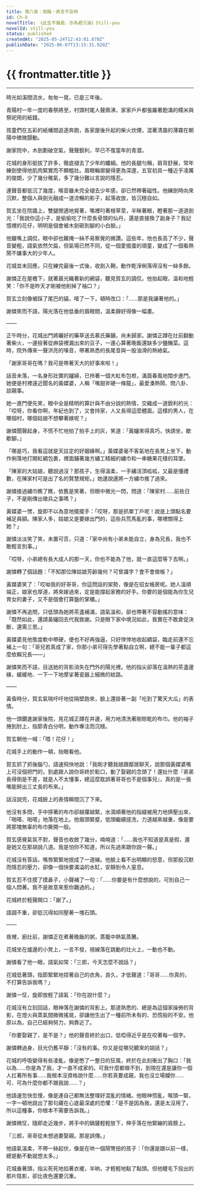 ```yaml
---
title: 第八章：雨臨・將言不及時
id: Ch-8
novelTitle: 《此生不識君，亦為君沉淪》Still-you
novelId: still-you
status: published
createdAt: "2025-05-24T12:43:01.878Z"
publishDate: "2025-06-07T13:15:31.920Z"
---
```


# {{ frontmatter.title }}

<script setup>
import { useData } from 'vitepress'
const { frontmatter } = useData()
// 如果需要 withBase，可以取消註解下一行
// import { withBase } from 'vitepress'
</script>

---

時光如溪間流水，匆匆一晃，已是三年後。

青陽村一年一度的春祭將至，村頭村尾人聲鼎沸，家家戶戶都張羅著飽滿的糯米與祭祀用的紙錢。

孩童們在五彩的紙幡間追逐奔跑，各家屋後升起的柴火炊煙，混著清晨的薄霧在朝陽中微微顫動。

謝家院中，木劍劃破空氣，聲聲銳利，早已不復當年的青澀。

花城的身形挺拔了許多，徹底褪去了少年的纖細。他的長腿勻稱，肩背舒展，常年練劍使得他肌肉緊實而不顯粗壯。眉眼輪廓變得更為深邃，五官初具一種近乎凌厲的俊朗，少了幾分稚氣，多了幾分難以言說的隱忍。

連聲音都低沉了幾度，喉音雖未完全褪去少年感，卻已然帶著磁性。他練劍時向來沉默，整個人與劍光融成一道流暢的影子，起落收放，皆沉穩自如。

賀玄坐在院牆上，雙腿閒適地晃著，嘴裡叼著根草莖，半眯著眼，瞪著那一道道劍光：「我說你這小子，是偷偷吃了什麼長骨頭的仙丹，還是直接換了副身子？我記憶裡的花仔，明明是個會被木劍砸到腳的小白臉。」

他雖嘴上調侃，眼中卻也難掩一絲不易察覺的微讚。這些年，他也長高了不少，聲音變粗，語氣依然欠扁，但氣場已然不同，從一個愛搗蛋的頑童，變成了一個看熱鬧不嫌事大的少年人。

花城並未回應，只在練完最後一式後，收劍入鞘，動作乾淨俐落得沒有一絲多餘。

謝憐正在屋檐下，就著晨光織著新的網袋，聽見賀玄的調侃，他抬起眼，溫和地輕笑：「你不是昨天才剛被他削掉了袖口？」

賀玄立刻像被踩了尾巴的貓，噎了一下，頓時改口：「……那是我讓著他的。」

謝憐笑而不語，陽光落在他低垂的眉眼間，溫柔靜好得像一幅畫。

——

正午時分，花城出門將曬好的藥草送去慕氏藥鋪，尚未歸家。謝憐正蹲在灶前翻動著柴火，一邊撿著從麻袋裡漏出來的豆子，一邊心算著晚飯還缺多少鹽醃菜。這時，院外傳來一聲洪亮的嗓音，帶著熟悉的長尾音與一股油滑的熱絡氣。

「謝家哥哥在嗎？我可是帶著天大的好事來啦！」

話音未落，一名身形壯實的嬸婦，已拎著一個大紅布包袱，滿面春風地闊步進門。她便是村裡遠近聞名的黃媒婆，人稱「嘴甜斧硬一條龍」，最愛湊熱鬧、問八卦、談親事。

她一進門便先笑，眼中全是精明的算計與不由分說的熱情，交織成一道銳利的光：「哎呀，你看你啊，年紀也到了，又會持家，人又長得這麼體面。這樣的男人，在哪個村，哪個姑娘不想攀著嫁呢？」

謝憐聞聲起身，不慌不忙地拍了拍手上的灰，笑道：「黃嬸來得真巧，快請坐，歇歇腳。」

「哪是巧，我看這就是天註定的好姻緣啊。」黃媒婆毫不客氣地在長凳上坐下，動作俐落地打開紅綢包裹，裡面鋪著幾方繡工精細的繡巾和一串糖果花樣的耳墜。

「陳家的大姑娘，聽說過沒？那孩子，生得溫柔，一手繡活頂呱呱，又最是懂禮數，在陳家村可是出了名的賢慧規矩。」她邊說邊將一方繡巾推了過來。

謝憐接過繡巾瞧了瞧，依舊是笑著，但眼中微光一閃，問道：「陳家村……前些日子，不是剛傳出徵兵之事嗎？」

黃媒婆一愣，旋即不以為意地擺擺手：「哎呀，那是抓單丁戶呢！說是上頭點名要補足員額。陳家人多，姑娘又是要嫁出門的，這些兵荒馬亂的事，哪裡關得上她？」

謝憐淡淡笑了笑，未置可否，只道：「家中尚有小弟未能自立，身為兄長，我也不敢輕言別事。」

「哎呀，小弟總有長大成人的那一天，你也不能為了他，就一直這麼等下去啊。」

謝憐轉了個話題：「不知那位陳姑娘芳齡幾何？可曾識字？會不會做帳？」

黃媒婆笑了：「哎呦我的好哥哥，你這問話的架勢，像是在招女帳房呢。她人溫順端正，娘家也厚道，將來嫁過來，定是能撐起家務的好手。你要的是個能為你生兒育女的妻子，又不是個會打算盤的掌櫃。」

謝憐不再追問，只低頭為她將茶盞補滿，語氣溫和，卻也帶著不容動搖的意味：「既然如此，還請黃嬸回去代我致謝。只是眼下家中境況如此，我實在不敢倉促決斷，還需三思。」

黃媒婆見他態度軟中帶硬，便也不好再強逼，只好悻悻地收起綢袋，臨走前還不忘補上一句：「哥兒若真成了家，你那小弟可得先學著點自立啊，總不能一輩子都這麼依賴兄長——」

謝憐笑而不語，目送她的背影消失在門外的陽光裡。他的指尖卻落在溫熱的茶盞邊緣，緩緩地、一下一下地摩挲著瓷器上細微的紋路。

——

黃昏時分，賀玄氣喘吁吁地從隔壁跑來，臉上還掛著一副「吃到了驚天大瓜」的表情。

他一頭鑽進謝家後院，見花城正蹲在井邊，用力地清洗著剛晾乾的布巾。他的袖子捲到肘上，指節青白分明，動作專注而沉穩。

賀玄朝他一喊：「喂！花仔！」

花城手上的動作一頓，抬眼看他。

賀玄抓了抓後腦勺，語速飛快地說：「我剛才聽我娘跟鄰居聊天，說那個黃媒婆嘴上可沒個把門的，到處跟人說你哥終於鬆口，動了娶親的念頭了！還扯什麼『弟弟長得倒是不差，就是人不太懂事，總這麼耽誤著哥哥也不是個事兒』，真的是一張嘴能掰出三丈長的布來。」

話沒說完，花城臉上的表情瞬間沉了下來。

他沒有多問，手中擰著的布巾卻越攥越緊，水滴順著他的指縫被用力地擠壓出來，「啪嗒、啪嗒」地落在地上。他眉頭緊蹙，低頭繼續搓洗，力道越來越重，像是要將那塊無辜的布巾撕開一般。

賀玄感覺氣氛不對，聲音也收斂了幾分，喃喃道：「……我也不知道是真是假，還是她又在那胡說八道。我是怕你不知道，所以先過來跟你說一聲。」

花城沒有答話，嘴唇緊緊地抿成了一道線。他臉上看不出明顯的怒意，但那股沉默而隱忍的壓力，卻像一個快要滿溢的水缸，安靜到令人窒息。

賀玄忍不住摸了摸鼻子，小聲補了一句：「……你要是有什麼想說的，可別自己一個人悶著。我不是故意來惹你難過的。」

花城終於輕聲開口：「謝了。」

語調不重，卻低沉得如同壓著一塊石頭。

——

夜裡，廚灶前，謝憐正在煮著晚飯的粥，蒸籠中熱氣蒸騰。

花城坐在爐邊的小凳上，一言不發，視線落在跳動的灶火上，一動也不動。

謝憐看了他一眼，語氣如常：「三郎，今天怎麼不說話？」

花城低著頭，指節緊緊地捏著自己的衣角，良久，才低聲道：「哥哥……你真的，不打算告訴我嗎？」

謝憐一怔，旋即放輕了語氣：「你在說什麼？」

花城沒有立刻回話，眼神落在謝憐的背影上。那道熟悉的、總是為這個家操勞的背影，在燈火與蒸氣間微微搖晃，卻讓他生出了一種前所未有的、恐慌般的不安。他原以為，自己已經夠努力，夠靠近了。

「你要娶親了，是不是？」他的聲音終於出口，低啞得近乎是在咬著每一個字。

謝憐轉過身，目光仍舊平靜：「沒有的事。你又是從哪兒聽來的胡話？」

花城的呼吸變得有些凌亂，像是憋了一整日的狂風，終於在此刻衝出了胸口：「我以為……你是為了我，才一直不成家的。可我什麼都做不到，到現在還是讓你一個人扛著所有事……我根本沒資格說什麼……你若真要成親，我也沒立場攔你……可、可為什麼你都不跟我說……？」

他語速忽快忽慢，像是連自己都無法整理好混亂的情緒。他眼神慌亂，喉頭一緊，一字一頓地說出了那句藏在心底最深處的恐懼：「是不是因為我，還是太沒用了，所以這種事，你根本不需要告訴我。」

謝憐微怔，隨即走近幾步，將手中的鍋鏟輕輕放下，伸手落在他緊繃的肩膀上。

「三郎，哥哥從未想過要娶親。那是誤傳。」

他語氣溫柔，不帶一絲起伏，像是在哄一個鬧彆扭的孩子：「你還是跟以前一樣，總是動不動就想太多。」

花城垂著頭，指尖死死地掐著衣襬，半晌，才輕輕地點了點頭。但他睫毛下投出的那片陰影，卻比夜色還要沉重。

---
